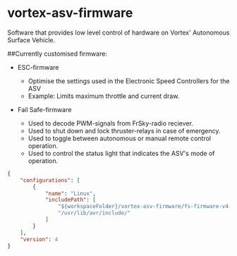 # vortex-asv-firmware
Software that provides low level control of hardware on Vortex' Autonomous Surface Vehicle.

##Currently customised firmware:

* ESC-firmware
    * Optimise the settings used in the Electronic Speed Controllers for the ASV
    * Example: Limits maximum throttle and current draw.

* Fail Safe-firmware
    * Used to decode PWM-signals from FrSky-radio reciever.
    * Used to shut down and lock thruster-relays in case of emergency.
    * Used to toggle between autonomous or manual remote control operation.
    * Used to control the status light that indicates the ASV's mode of operation. 


```json
{
    "configurations": [
        {
            "name": "Linux",
            "includePath": [
                "${workspaceFolder}/vortex-asv-firmware/fs-firmware-v4-c/include/**",
                "/usr/lib/avr/include/"
            ]
        }
    ],
    "version": 4
}
```